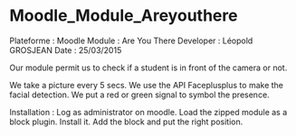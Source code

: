 # Moodle_Module_Areyouthere

Plateforme : Moodle
Module : Are You There
Developer : Léopold GROSJEAN
Date : 25/03/2015

Our module permit us to check if a student is in front of the camera or not.

We take a picture every 5 secs.
We use the API Faceplusplus to make the facial detection.
We put a red or green signal to symbol the presence.

Installation :
Log as administrator on moodle.
Load the zipped module as a block plugin.
Install it.
Add the block and put the right position.

